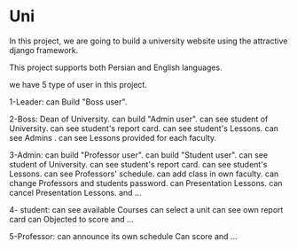 # Uni

In this project, we are going to build a university website using the attractive django framework.

This project supports both Persian and English languages.

we have 5 type of user in this project.

1-Leader:
          can Build "Boss user".
          
          
          
2-Boss:
          Dean of University.
          can build "Admin user".
          can see student of University.
          can see student's report card.
          can see student's Lessons.
          can see Admins .
          can see Lessons provided for each faculty.
          
          
          
          
3-Admin:
          can build "Professor user".
          can build "Student user".
          can see student of University.
          can see student's report card.
          can see student's Lessons.
          can see Professors' schedule.
          can add class in own faculty.
          can change Professors and students password.
          can Presentation Lessons.
          can cancel Presentation Lessons.
          and ...
          
          
          
          
          
4- student:
          can see available Courses
          can select a unit
          can see own report card
          can Objected to score
          and ...
          
          
          
          
          
 5-Professor:
           can announce its own schedule
           Can score
           and ...
